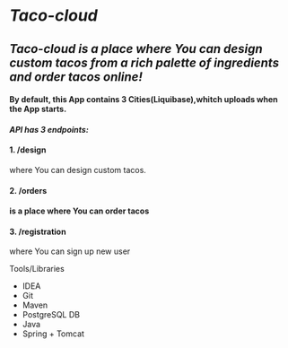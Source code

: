# *Taco-cloud* 

## *Taco-cloud is a place where You can design custom tacos from a rich palette of ingredients and order tacos online!*
                  
#### By default, this App contains 3 Cities(Liquibase),whitch uploads when the App starts.

#### *API has 3 endpoints:*

 #### 1. /design 
 where You can design custom tacos.



 #### 2. /orders
 #### is a place where You can order tacos
 
 
 
 #### 3. /registration
 where You can sign up new user               
                                                                                                          
                              
Tools/Libraries
-	IDEA
-	Git
-	Maven
-	PostgreSQL DB
-	Java 
-	Spring + Tomcat
                        


              



